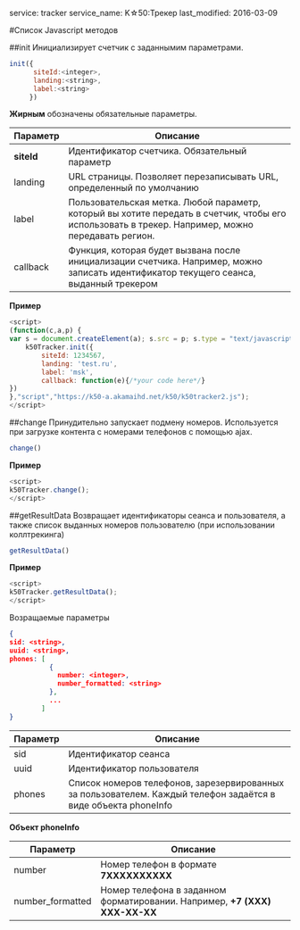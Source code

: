 service: tracker
service_name: K☆50:Трекер
last_modified: 2016-03-09

#Список Javascript методов

##init
Инициализирует счетчик с заданнымим параметрами. 

```js
init({
      siteId:<integer>,
      landing:<string>,
      label:<string>
     })
```

**Жирным** обозначены обязательные параметры.

|Параметр|Описание|
|-----|----|
|**siteId**|Идентификатор счетчика. Обязательный параметр|
|landing|URL страницы. Позволяет перезаписывать URL, определенный по умолчанию|
|label|Пользовательская метка. Любой параметр, который вы хотите передать в счетчик, чтобы его использовать в трекер. Например, можно передавать регион.|
|callback|Функция, которая будет вызвана после инициализации счетчика. Например, можно записать идентификатор текущего сеанса, выданный трекером|

**Пример**

```js
<script>
(function(c,a,p) {
var s = document.createElement(a); s.src = p; s.type = "text/javascript"; s.async =!0; s.readyState ? s.onreadystatechange = function() { if ( s.readyState === "loaded" || s.readyState === "complete" ) { s.onreadystatechange = null; c();}} : s.onload = function () {c();}; var n = document.getElementsByTagName(a)[0]; n.parentNode.insertBefore(s,n); })(function(){
    k50Tracker.init({
        siteId: 1234567,
        landing: 'test.ru',
        label: 'msk',
        callback: function(e){/*your code here*/}
})
},"script","https://k50-a.akamaihd.net/k50/k50tracker2.js");
</script>
```


##change
Принудительно запускает подмену номеров. Используется при загрузке контента с номерами телефонов с помощью ajax.

```js
change()
```

**Пример**

```js
<script>
k50Tracker.change();
</script>
```

##getResultData
Возвращает идентификаторы сеанса и пользователя, а также список выданных номеров пользователю (при использовании коллтрекинга)

```js
getResultData()
```

**Пример**

```js
<script>
k50Tracker.getResultData();
</script>
```

Возращаемые параметры

```json
{
sid: <string>,
uuid: <string>,
phones: [
          {
            number: <integer>,
            number_formatted: <string>
          },
          ...
        ]
}
```

|Параметр|Описание|
|----|----|
|sid|Идентификатор сеанса|
|uuid|Идентификатор пользователя|
|phones|Список номеров телефонов, зарезервированных за пользователем. Каждый телефон задаётся в виде объекта phoneInfo|

**Объект phoneInfo**

|Параметр|Описание|
|----|----|
|number|Номер телефон в формате **7XXXXXXXXXX**|
|number_formatted|Номер телефона в заданном форматировании. Например, **+7 (XXX) XXX-XX-XX**|